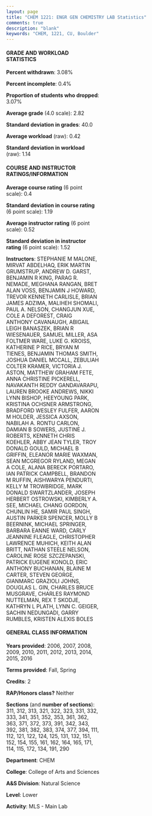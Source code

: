```yaml
---
layout: page
title: "CHEM 1221: ENGR GEN CHEMISTRY LAB Statistics"
comments: true
description: "blank"
keywords: "CHEM, 1221, CU, Boulder"
--- 
```

<head>
<script src="https://ajax.googleapis.com/ajax/libs/jquery/2.1.3/jquery.min.js"></script>
<script src="https://dl.dropboxusercontent.com/s/pc42nxpaw1ea4o9/highcharts.js?dl=0"></script>
<!-- <script src="../assets/js/highcharts.js"></script> -->
<style type="text/css">@font-face {
	font-family: "Bebas Neue";
	src: url(https://www.filehosting.org/file/details/544349/BebasNeue%20Regular.otf) format("opentype");
	}
	h1.Bebas { 
		font-family: "Bebas Neue", Verdana, Tahoma;
	}
</style>
</head>
<body>
	<div id="container" style="float: right; width: 45%; height: 88%; margin-left: 2.5%; margin-right: 2.5%;"></div>
	<script language="JavaScript">
		$(document).ready(function() {
		var chart = {type: 'column'};
		var title = {text: 'Grade Distribution'};
		var xAxis = {categories: ['A','B','C','D','F'],crosshair: true};
		var yAxis = {min: 0,title: {text: 'Percentage'}};
		var tooltip = {headerFormat: '<center><b><span style="font-size:20px">{point.key}</span></b></center>',
		               pointFormat: '<td style="padding:0"><b>{point.y:.1f}%</b></td>',
		               footerFormat: '</table>',shared: true,useHTML: true};
		var plotOptions = {column: {pointPadding: 0.0,borderWidth: 0}};  
		var credits = {enabled: false};var series= [{name: 'Percent',data: [30.64,38.76,20.7,5.87,4.03,]}];
		var json = {};
		json.chart = chart;
		json.title = title;
		json.tooltip = tooltip;
		json.xAxis = xAxis;
		json.yAxis = yAxis;  
		json.series = series;
		json.plotOptions = plotOptions;  
		json.credits = credits;
		$('#container').highcharts(json);
	});
	</script>
</body>
			   
#### GRADE AND WORKLOAD STATISTICS

**Percent withdrawn**: 3.08%

**Percent incomplete**: 0.4%

**Proportion of students who dropped**: 3.07%

**Average grade** (4.0 scale): 2.82

**Standard deviation in grades**: 40.0

**Average workload** (raw): 0.42

**Standard deviation in workload** (raw): 1.14

#### COURSE AND INSTRUCTOR RATINGS/INFORMATION

**Average course rating** (6 point scale): 0.4

**Standard deviation in course rating** (6 point scale): 1.19

**Average instructor rating** (6 point scale): 0.52

**Standard deviation in instructor rating** (6 point scale): 1.52

**Instructors**: STEPHANIE M MALONE, MIRVAT ABDELHAQ, ERIK MARTIN GRUMSTRUP, ANDREW D. GARST, BENJAMIN R KING, PARAG R. NEMADE, MEGHANA RANGAN, BRET ALAN VOSS, BENJAMIN J HOWARD, TREVOR KENNETH CARLISLE, BRIAN JAMES ADZIMA, MALIHEH SHOMALI, PAUL A. NELSON, CHANGJUN XUE, COLE A DEFOREST, CRAIG ANTHONY CAVANAUGH, ABIGAIL LEIGH BANASZEK, BRIAN R WIESENAUER, SAMUEL MILLER, ASA FOLTMER WARE, LUKE G. KROISS, KATHERINE P RICE, BRYAN M TIENES, BENJAMIN THOMAS SMITH, JOSHUA DANIEL MCCALL, ZEBULIAH COLTER KRAMER, VICTORIA J. ASTON, MATTHEW GRAHAM FETE, ANNA CHRISTINE PICKERELL, NAVAKANTH REDDY GANDAVARAPU, LAUREN BROOKE ANDREWS, NIKKI LYNN BISHOP, HEEYOUNG PARK, KRISTINA OCHSNER ARMSTRONG, BRADFORD WESLEY FULFER, AARON M HOLDER, JESSICA AXSON, NABILAH A. RONTU CARLON, DAMIAN B SOWERS, JUSTINE J. ROBERTS, KENNETH CHRIS KOEHLER, ABBY JEAN TYLER, TROY DONALD GOULD, MICHAEL B GRIFFIN, ELEANOR MARIE WAXMAN, SEAN MCGREGOR RYLAND, MEGAN A COLE, ALANA BERECK PORTARO, IAN PATRICK CAMPBELL, BRANDON M RUFFIN, AISHWARYA PENDURTI, KELLY M TROWBRIDGE, MARK DONALD SWARTZLANDER, JOSEPH HERBERT OSTROWSKI, KIMBERLY A. SEE, MICHAEL CHANG GORDON, CHUNLIN HE, SAMIR PAUL SINGH, AUSTIN PARKER SPENCER, MOLLY B BEERNINK, MICHAEL SPRINGER, BARBARA EANNE WARD, CARLY JEANNINE FLEAGLE, CHRISTOPHER LAWRENCE MUHICH, KEITH ALAN BRITT, NATHAN STEELE NELSON, CAROLINE ROSE SZCZEPANSKI, PATRICK EUGENE KONOLD, ERIC ANTHONY BUCHANAN, BLAINE M CARTER, STEVEN GEORGE, GIANMARC GRAZIOLI JOHNS, DOUGLAS L. GIN, CHARLES BRUCE MUSGRAVE, CHARLES RAYMOND NUTTELMAN, REX T SKODJE, KATHRYN L PLATH, LYNN C. GEIGER, SACHIN NEDUNGADI, GARRY RUMBLES, KRISTEN ALEXIS BOLES

#### GENERAL CLASS INFORMATION

**Years provided**: 2006, 2007, 2008, 2009, 2010, 2011, 2012, 2013, 2014, 2015, 2016

**Terms provided**: Fall, Spring

**Credits**: 2

**RAP/Honors class?** Neither

**Sections** (and **number of sections**): 311, 312, 313, 321, 322, 323, 331, 332, 333, 341, 351, 352, 353, 361, 362, 363, 371, 372, 373, 391, 342, 343, 392, 381, 382, 383, 374, 377, 394, 111, 112, 121, 122, 124, 125, 131, 132, 151, 152, 154, 155, 161, 162, 164, 165, 171, 114, 115, 172, 134, 191, 290

**Department**: CHEM

**College**: College of Arts and Sciences

**A&S Division**: Natural Science

**Level**: Lower

**Activity**: MLS - Main Lab